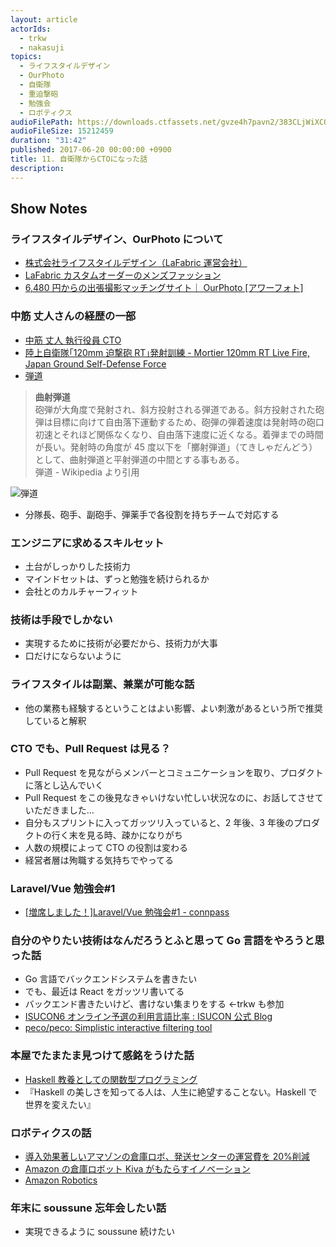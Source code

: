```yaml
---
layout: article
actorIds:
  - trkw
  - nakasuji
topics:
  - ライフスタイルデザイン
  - OurPhoto
  - 自衛隊
  - 重迫撃砲
  - 勉強会
  - ロボティクス
audioFilePath: https://downloads.ctfassets.net/gvze4h7pavn2/383CLjWiXCOkuYWOyeYiSy/1519be0b5370f614c0f6735e1083f4de/11.mp3
audioFileSize: 15212459
duration: "31:42"
published: 2017-06-20 00:00:00 +0900
title: 11. 自衛隊からCTOになった話
description:
---
```


## Show Notes

### ライフスタイルデザイン、OurPhoto について

* [株式会社ライフスタイルデザイン（LaFabric 運営会社）](http://lifestyledesign.co.jp/)
* [LaFabric カスタムオーダーのメンズファッション](https://lafabric.jp/)
* [6,480 円からの出張撮影マッチングサイト｜ OurPhoto [アワーフォト]](https://our-photo.co)

### 中筋 丈人さんの経歴の一部

* [中筋 丈人 執行役員 CTO](http://lifestyledesign.co.jp/#nakasuji_t)
* [陸上自衛隊｢120mm 迫撃砲 RT｣発射訓練 - Mortier 120mm RT Live Fire, Japan Ground Self-Defense Force](https://www.youtube.com/watch?v=P83aykyG4pQ)
* [弾道](https://ja.wikipedia.org/wiki/%E5%BC%BE%E9%81%93)

> <strong>曲射弾道</strong><br>
> 砲弾が大角度で発射され、斜方投射される弾道である。斜方投射された砲弾は目標に向けて自由落下運動するため、砲弾の弾着速度は発射時の砲口初速とそれほど関係なくなり、自由落下速度に近くなる。着弾までの時間が長い。発射時の角度が 45 度以下を「擲射弾道」（てきしゃだんどう）として、曲射弾道と平射弾道の中間とする事もある。<br>
> 弾道 - Wikipedia より引用

![弾道](https://upload.wikimedia.org/wikipedia/commons/1/14/Ballistics_chart_J.PNG)

* 分隊長、砲手、副砲手、弾薬手で各役割を持ちチームで対応する

### エンジニアに求めるスキルセット

* 土台がしっかりした技術力
* マインドセットは、ずっと勉強を続けられるか
* 会社とのカルチャーフィット

### 技術は手段でしかない

* 実現するために技術が必要だから、技術力が大事
* 口だけにならないように

### ライフスタイルは副業、兼業が可能な話

* 他の業務も経験するということはよい影響、よい刺激があるという所で推奨していると解釈

### CTO でも、Pull Request は見る？

* Pull Request を見ながらメンバーとコミュニケーションを取り、プロダクトに落とし込んでいく
* Pull Request をこの後見なきゃいけない忙しい状況なのに、お話してさせていただきました…
* 自分もスプリントに入ってガッツリ入っていると、2 年後、3 年後のプロダクトの行く末を見る時、疎かになりがち
* 人数の規模によって CTO の役割は変わる
* 経営者層は殉職する気持ちでやってる

### Laravel/Vue 勉強会#1

* [[増席しました！]Laravel/Vue 勉強会#1 - connpass](https://connpass.com/event/58157/)

### 自分のやりたい技術はなんだろうとふと思って Go 言語をやろうと思った話

* Go 言語でバックエンドシステムを書きたい
* でも、最近は React をガッツリ書いてる
* バックエンド書きたいけど、書けない集まりをする ←trkw も参加
* [ISUCON6 オンライン予選の利用言語比率 : ISUCON 公式 Blog](http://isucon.net/archives/48501097.html)
* [peco/peco: Simplistic interactive filtering tool](https://github.com/peco/peco)

### 本屋でたまたま見つけて感銘をうけた話

* [Haskell 教養としての関数型プログラミング](https://www.amazon.co.jp/dp/4798048062)
* 『Haskell の美しさを知ってる人は、人生に絶望することない。Haskell で世界を変えたい』

### ロボティクスの話

* [導入効果著しいアマゾンの倉庫ロボ、発送センターの運営費を 20%削減](http://newswitch.jp/p/5069)
* [Amazon の倉庫ロボット Kiva がもたらすイノベーション](http://ecstarter.com/amazon-makes-an-inovation-in-its-warehouse-systems/)
* [Amazon Robotics](https://www.amazonrobotics.com/#/)

### 年末に soussune 忘年会したい話

* 実現できるように soussune 続けたい
